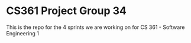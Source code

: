 # CS361 Project Group 34

This is the repo for the 4 sprints we are working on for CS 361 - Software Engineering 1
